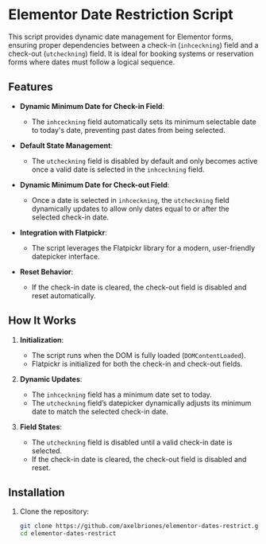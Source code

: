 # Elementor Date Restriction Script

This script provides dynamic date management for Elementor forms, ensuring proper dependencies between a check-in (`inhceckning`) field and a check-out (`utcheckning`) field. It is ideal for booking systems or reservation forms where dates must follow a logical sequence.

## Features

- **Dynamic Minimum Date for Check-in Field**:
  - The `inhceckning` field automatically sets its minimum selectable date to today's date, preventing past dates from being selected.

- **Default State Management**:
  - The `utcheckning` field is disabled by default and only becomes active once a valid date is selected in the `inhceckning` field.

- **Dynamic Minimum Date for Check-out Field**:
  - Once a date is selected in `inhceckning`, the `utcheckning` field dynamically updates to allow only dates equal to or after the selected check-in date.

- **Integration with Flatpickr**:
  - The script leverages the Flatpickr library for a modern, user-friendly datepicker interface.

- **Reset Behavior**:
  - If the check-in date is cleared, the check-out field is disabled and reset automatically.

## How It Works

1. **Initialization**:
   - The script runs when the DOM is fully loaded (`DOMContentLoaded`).
   - Flatpickr is initialized for both the check-in and check-out fields.

2. **Dynamic Updates**:
   - The `inhceckning` field has a minimum date set to today.
   - The `utcheckning` field’s datepicker dynamically adjusts its minimum date to match the selected check-in date.

3. **Field States**:
   - The `utcheckning` field is disabled until a valid check-in date is selected.
   - If the check-in date is cleared, the check-out field is disabled and reset.

## Installation

1. Clone the repository:
   ```bash
   git clone https://github.com/axelbriones/elementor-dates-restrict.git
   cd elementor-dates-restrict
